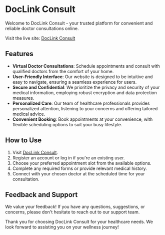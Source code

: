 # DocLink Consult

Welcome to DocLink Consult - your trusted platform for convenient and reliable doctor consultations online.

Visit the live site: [DocLink Consult](https://b9-a11-doclink.web.app)

## Features

- **Virtual Doctor Consultations**: Schedule appointments and consult with qualified doctors from the comfort of your home.
- **User-Friendly Interface**: Our website is designed to be intuitive and easy to navigate, ensuring a seamless experience for users.
- **Secure and Confidential**: We prioritize the privacy and security of your medical information, employing robust encryption and data protection measures.
- **Personalized Care**: Our team of healthcare professionals provides personalized attention, listening to your concerns and offering tailored medical advice.
- **Convenient Booking**: Book appointments at your convenience, with flexible scheduling options to suit your busy lifestyle.

## How to Use

1. Visit [DocLink Consult](https://b9-a11-doclink.web.app).
2. Register an account or log in if you're an existing user.
3. Choose your preferred appointment slot from the available options.
4. Complete any required forms or provide relevant medical history.
5. Connect with your chosen doctor at the scheduled time for your consultation.

## Feedback and Support

We value your feedback! If you have any questions, suggestions, or concerns, please don't hesitate to reach out to our support team.

Thank you for choosing DocLink Consult for your healthcare needs. We look forward to assisting you on your wellness journey!
